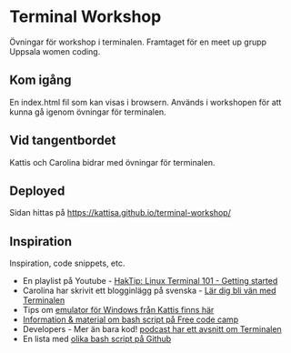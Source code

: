 # Terminal Workshop

Övningar för workshop i terminalen. Framtaget för en meet up grupp Uppsala women coding.

## Kom igång
En index.html fil som kan visas i browsern. Används i workshopen för att kunna gå igenom övningar för terminalen. 

## Vid tangentbordet
Kattis och Carolina bidrar med övningar för terminalen.

## Deployed
Sidan hittas på https://kattisa.github.io/terminal-workshop/

## Inspiration

Inspiration, code snippets, etc.
* En playlist på Youtube - [HakTip: Linux Terminal 101 - Getting started](https://www.youtube.com/playlist?list=PLW5y1tjAOzI2ZYTlMdGzCV8AJuoqW5lKB)
* Carolina har skrivit ett blogginlägg på svenska - [Lär dig bli vän med Terminalen](https://46elks.se/blog/2022/02/guide-terminalen)
* Tips om [emulator för Windows från Kattis finns här](https://cmder.app/)
* [Information & material om bash script på Free code camp](https://www.freecodecamp.org/news/shell-scripting-crash-course-how-to-write-bash-scripts-in-linux/)
* Developers - Mer än bara kod! [podcast har ett avsnitt om Terminalen](https://share.transistor.fm/s/6db1c5e1)
* En lista med [olika bash script på Github](https://github.com/awesome-lists/awesome-bash)
